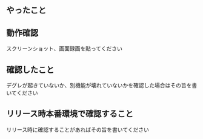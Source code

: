 ## やったこと

## 動作確認

スクリーンショット、画面録画を貼ってください

## 確認したこと

デグレが起きていないか、別機能が壊れていないかを確認した場合はその旨を書いてください

## リリース時本番環境で確認すること

リリース時に確認することがあればその旨を書いてください
